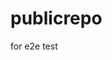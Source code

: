 # publicrepo
for e2e test



































































































































































































































































































































































































































































































































































































































































































































































































































































































































































































































































































































































































































































































































































































































































































































































































































































































































































































































































































































































































































































































































































































































































































































































































































































































































































































































































































































































